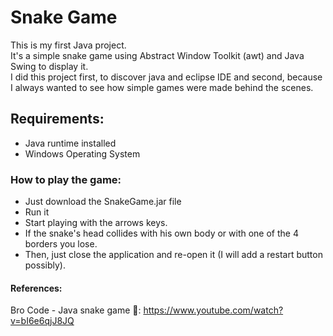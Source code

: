 # Snake Game
This is my first Java project. <br/>
It's a simple snake game using Abstract Window Toolkit (awt) and Java Swing to display it.<br/>
I did this project first, to discover java and eclipse IDE and second, because I always wanted to see how simple games were made behind the scenes.<br/>

## Requirements:
* Java runtime installed
* Windows Operating System

### How to play the game:

* Just download the SnakeGame.jar file
* Run it 
* Start playing with the arrows keys.
* If the snake's head collides with his own body or with one of the 4 borders you lose. 
* Then, just close the application and re-open it (I will add a restart button possibly).

#### References:
Bro Code - Java snake game 🐍: https://www.youtube.com/watch?v=bI6e6qjJ8JQ
